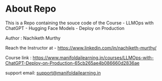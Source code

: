 # About Repo

This is a Repo containing the souce code of the Course - 
LLMOps with ChatGPT - Hugging Face Models - Deploy on Production

Author : Nachiketh Murthy 

Reach the Instructor at - https://www.linkedin.com/in/nachiketh-murthy/


Course link : https://www.manifoldailearning.in/courses/LLMOps-with-ChatGPT-Deploy-on-Production-65cb265ae4b086660d2836ae

support email: support@manifoldailearning.in